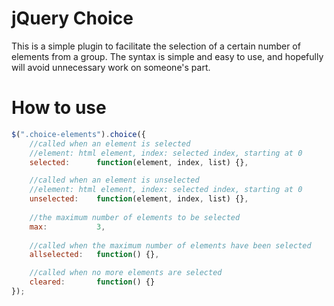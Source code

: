 # jQuery Choice

This is a simple plugin to facilitate the selection of a certain number of elements from a group. The syntax is simple and easy to use, and hopefully will avoid unnecessary work on someone's part.

# How to use

```javascript
$(".choice-elements").choice({
    //called when an element is selected
    //element: html element, index: selected index, starting at 0
    selected:      function(element, index, list) {},

    //called when an element is unselected
    //element: html element, index: selected index, starting at 0
    unselected:    function(element, index, list) {},
        
    //the maximum number of elements to be selected
    max:           3,
        
    //called when the maximum number of elements have been selected
    allselected:   function() {},

    //called when no more elements are selected
    cleared:       function() {}
});
```

